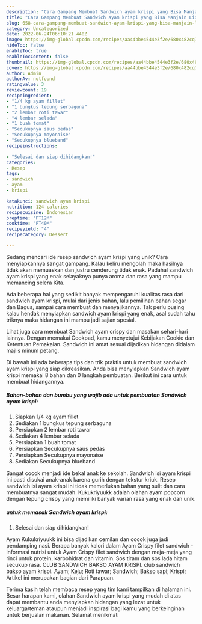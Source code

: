 ```yaml
---
description: "Cara Gampang Membuat Sandwich ayam krispi yang Bisa Manjain Lidah"
title: "Cara Gampang Membuat Sandwich ayam krispi yang Bisa Manjain Lidah"
slug: 658-cara-gampang-membuat-sandwich-ayam-krispi-yang-bisa-manjain-lidah
category: Uncategorized
date: 2022-06-24T06:10:21.440Z
image: https://img-global.cpcdn.com/recipes/aa44bbe4544e3f2e/680x482cq70/sandwich-ayam-krispi-foto-resep-utama.jpg
hideToc: false
enableToc: true
enableTocContent: false
thumbnail: https://img-global.cpcdn.com/recipes/aa44bbe4544e3f2e/680x482cq70/sandwich-ayam-krispi-foto-resep-utama.jpg
cover: https://img-global.cpcdn.com/recipes/aa44bbe4544e3f2e/680x482cq70/sandwich-ayam-krispi-foto-resep-utama.jpg
author: Admin
authorAv: notfound
ratingvalue: 3
reviewcount: 19
recipeingredient:
- "1/4 kg ayam fillet"
- "1 bungkus tepung serbaguna"
- "2 lembar roti tawar"
- "4 lembar selada"
- "1 buah tomat"
- "Secukupnya saus pedas"
- "Secukupnya mayonaise"
- "Secukupnya blueband"
recipeinstructions:

- "Selesai dan siap dihidangkan!"
categories:
- Resep
tags:
- sandwich
- ayam
- krispi

katakunci: sandwich ayam krispi 
nutrition: 124 calories
recipecuisine: Indonesian
preptime: "PT12M"
cooktime: "PT40M"
recipeyield: "4"
recipecategory: Dessert

---
```





Sedang mencari ide resep sandwich ayam krispi yang unik? Cara menyiapkannya sangat gampang. Kalau keliru mengolah maka hasilnya tidak akan memuaskan dan justru cenderung tidak enak. Padahal sandwich ayam krispi yang enak selayaknya punya aroma dan rasa yang mampu memancing selera Kita.





Ada beberapa hal yang sedikit banyak mempengaruhi kualitas rasa dari sandwich ayam krispi, mulai dari jenis bahan, lalu pemilihan bahan segar dan Bagus, sampai cara membuat dan menyajikannya. Tak perlu pusing kalau hendak menyiapkan sandwich ayam krispi yang enak,      asal sudah tahu triknya maka hidangan ini mampu jadi sajian spesial.














Lihat juga cara membuat Sandwich ayam crispy dan masakan sehari-hari lainnya. Dengan memakai Cookpad, kamu menyetujui Kebijakan Cookie dan Ketentuan Pemakaian. Sandwich ini amat sesuai dijadikan hidangan didalam majlis minum petang.






Di bawah ini ada beberapa tips dan trik praktis untuk membuat sandwich ayam krispi yang siap dikreasikan. Anda bisa menyiapkan Sandwich ayam krispi memakai 8 bahan dan 0 langkah pembuatan. Berikut ini cara untuk membuat hidangannya.

<!--inarticleads1-->

##### Bahan-bahan dan bumbu yang wajib ada untuk pembuatan Sandwich ayam krispi:

1. Siapkan 1/4 kg ayam fillet
1. Sediakan 1 bungkus tepung serbaguna
1. Persiapkan 2 lembar roti tawar
1. Sediakan 4 lembar selada
1. Persiapkan 1 buah tomat
1. Persiapkan Secukupnya saus pedas
1. Persiapkan Secukupnya mayonaise
1. Sediakan Secukupnya blueband


Sangat cocok menjadi ide bekal anak ke sekolah. Sandwich isi ayam krispi ini pasti disukai anak-anak karena gurih dengan tekstur kriuk. Resep sandwich isi ayam krispi ini tidak memerlukan bahan yang sulit dan cara membuatnya sangat mudah. Kukukriyuukk adalah olahan ayam popcorn dengan tepung crispy yang memiliki banyak varian rasa yang enak dan unik. 

<!--inarticleads2-->

#####  untuk memasak Sandwich ayam krispi:


1. Selesai dan siap dihidangkan!

Ayam Kukukriyuukk ini bisa dijadikan cemilan dan cocok juga jadi pendamping nasi. Berapa banyak kalori dalam Ayam Crispy filet sandwich - informasi nutrisi untuk Ayam Crispy filet sandwich dengan meja-meja yang rinci untuk protein, karbohidrat dan vitamin. Sos tiram dan sos lada hitam secukup rasa. CLUB SANDWICH BAKSO AYAM KRISPI. club sandwich bakso ayam krispi. Ayam; Keju; Roti tawar; Sandwich; Bakso sapi; Krispi; Artikel ini merupakan bagian dari Parapuan. 

Terima kasih telah membaca resep yang tim kami tampilkan di halaman ini. Besar harapan kami, olahan Sandwich ayam krispi yang mudah di atas dapat membantu anda menyiapkan hidangan yang lezat untuk keluarga/teman ataupun menjadi inspirasi bagi kamu yang berkeinginan untuk berjualan makanan. Selamat menikmati
